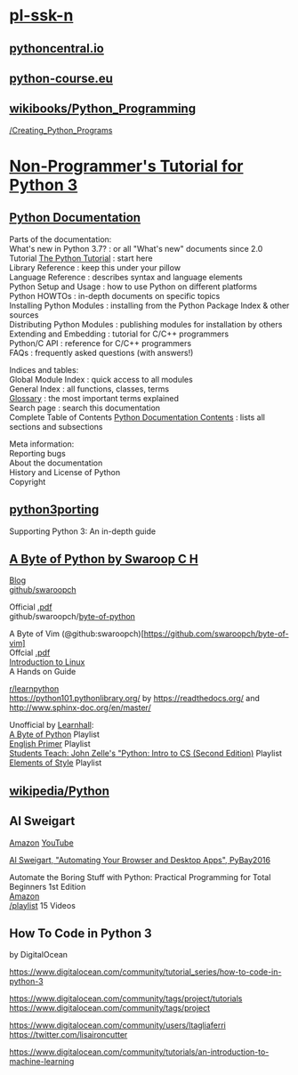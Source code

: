 # [pl-ssk-n](README.md)

## [pythoncentral.io](https://www.pythoncentral.io/)

## [python-course.eu](https://www.python-course.eu/)

## [wikibooks/Python_Programming](https://en.wikibooks.org/wiki/Python_Programming)

 [/Creating_Python_Programs](https://en.wikibooks.org/wiki/Python_Programming/Creating_Python_Programs)

# [Non-Programmer's Tutorial for Python 3](https://en.wikibooks.org/wiki/Non-Programmer%27s_Tutorial_for_Python_3)
## [Python Documentation](https://docs.python.org/)


  
Parts of the documentation:  
What's new in Python 3.7? : or all "What's new" documents since 2.0  
Tutorial [The Python Tutorial](https://docs.python.org/tutorial/index.html) : start here  
Library Reference : keep this under your pillow  
Language Reference : describes syntax and language elements  
Python Setup and Usage : how to use Python on different platforms  
Python HOWTOs : in-depth documents on specific topics  
Installing Python Modules : installing from the Python Package Index & other sources  
Distributing Python Modules : publishing modules for installation by others  
Extending and Embedding : tutorial for C/C++ programmers  
Python/C API : reference for C/C++ programmers  
FAQs : frequently asked questions (with answers!)  

Indices and tables:  
Global Module Index : quick access to all modules  
General Index : all functions, classes, terms  
[Glossary](https://docs.python.org/glossary.html) : the most important terms explained  
Search page : search this documentation  
Complete Table of Contents [Python Documentation Contents](https://docs.python.org/contents.html) : lists all sections and subsections  

Meta information:  
Reporting bugs  
About the documentation  
History and License of Python  
Copyright  

## [python3porting](http://python3porting.com)
Supporting Python 3: An in-depth guide

## [A Byte of Python by Swaroop C H](https://python.swaroopch.com/)
[Blog](https://swaroopch.com/)  
[github/swaroopch](https://github.com/swaroopch)  

Official [.pdf](https://legacy.gitbook.com/book/swaroopch/byte-of-python/details)  
github/swaroopch/[byte-of-python](https://github.com/swaroopch/byte-of-python)  

A Byte of Vim (@github:swaroopch)[https://github.com/swaroopch/byte-of-vim]  
Offcial [.pdf](https://legacy.gitbook.com/download/pdf/book/swaroopch/byte-of-vim/details)  
[Introduction to Linux](http://tldp.org/LDP/intro-linux/html/index.html)  
A Hands on Guide  

[r/learnpython](https://www.reddit.com/r/learnpython)  
https://python101.pythonlibrary.org/
by https://readthedocs.org/
and http://www.sphinx-doc.org/en/master/




Unofficial by [Learnhall](https://www.youtube.com/channel/UCiWi_eloIEWJwz4iqYDh6SQ):  
[A Byte of Python](https://www.youtube.com/playlist?list=PLfgdZqI9ksaj6f49m9rPw2m1sT97MECDh) Playlist  
[English Primer](https://www.youtube.com/watch?v=epEbUA6kWoc&list=PLfgdZqI9ksahRhb80s44Jud5qMyBseHSZ) Playlist  
[Students Teach: John Zelle's "Python: Intro to CS (Second Edition)](https://www.youtube.com/playlist?list=PLfgdZqI9ksajpCLbiC9uoqt9-lVsr6zBU) Playlist    
[Elements of Style](https://www.learnhall.com/course?courseid=elements-of-style) Playlist  


## [wikipedia/Python](https://en.wikipedia.org/wiki/Python_(programming_language))



## Al Sweigart
[Amazon](https://www.amazon.com/Al-Sweigart/e/B007716TEG/ref=dp_byline_cont_book_1)
[YouTube](https://www.youtube.com/user/Albert10110/playlists)  

[Al Sweigart, "Automating Your Browser and Desktop Apps", PyBay2016](https://www.youtube.com/watch?v=dZLyfbSQPXI)  

Automate the Boring Stuff with Python: Practical Programming for Total Beginners 1st Edition  
[Amazon](https://www.amazon.com/gp/product/1593275994/ref=as_li_qf_sp_asin_il_tl?ie=UTF8&tag=playwithpyth-20&camp=1789&creative=9325&linkCode=as2&creativeASIN=1593275994&linkId=8a8e0ae7d1b277b2352cb8006ba5de09)  
[/playlist](https://www.youtube.com/playlist?list=PL0-84-yl1fUnRuXGFe_F7qSH1LEnn9LkW) 15 Videos  


## How To Code in Python 3
by DigitalOcean

https://www.digitalocean.com/community/tutorial_series/how-to-code-in-python-3

https://www.digitalocean.com/community/tags/project/tutorials  
https://www.digitalocean.com/community/tags/project 

https://www.digitalocean.com/community/users/ltagliaferri  
https://twitter.com/lisaironcutter  

https://www.digitalocean.com/community/tutorials/an-introduction-to-machine-learning


